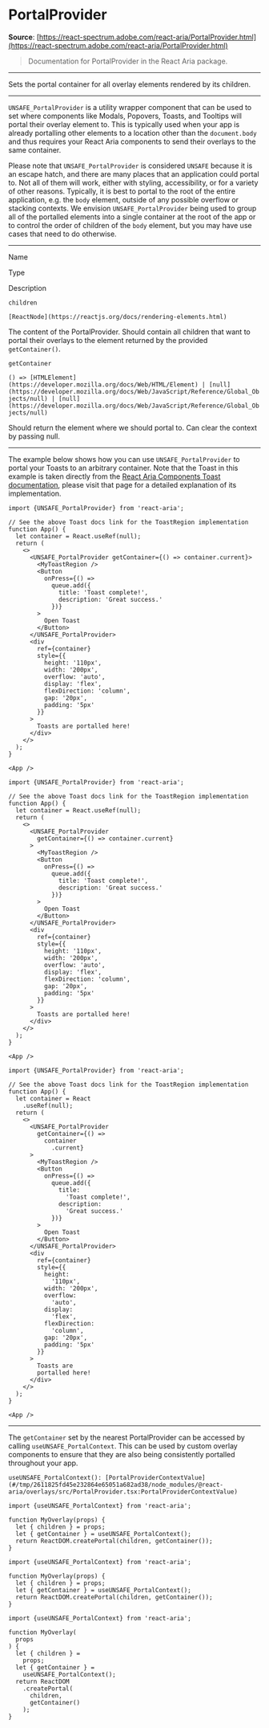 # PortalProvider

**Source**: [https://react-spectrum.adobe.com/react-aria/PortalProvider.html](https://react-spectrum.adobe.com/react-aria/PortalProvider.html)

> Documentation for PortalProvider in the React Aria package.

---

Sets the portal container for all overlay elements rendered by its children.

* * *

`UNSAFE_PortalProvider` is a utility wrapper component that can be used to set where components like Modals, Popovers, Toasts, and Tooltips will portal their overlay element to. This is typically used when your app is already portalling other elements to a location other than the `document.body` and thus requires your React Aria components to send their overlays to the same container.

Please note that `UNSAFE_PortalProvider` is considered `UNSAFE` because it is an escape hatch, and there are many places that an application could portal to. Not all of them will work, either with styling, accessibility, or for a variety of other reasons. Typically, it is best to portal to the root of the entire application, e.g. the `body` element, outside of any possible overflow or stacking contexts. We envision `UNSAFE_PortalProvider` being used to group all of the portalled elements into a single container at the root of the app or to control the order of children of the `body` element, but you may have use cases that need to do otherwise.

* * *

Name

Type

Description

`children`

`[ReactNode](https://reactjs.org/docs/rendering-elements.html)`

The content of the PortalProvider. Should contain all children that want to portal their overlays to the element returned by the provided `getContainer()`.

`getContainer`

`() => [HTMLElement](https://developer.mozilla.org/docs/Web/HTML/Element) | [null](https://developer.mozilla.org/docs/Web/JavaScript/Reference/Global_Objects/null) | [null](https://developer.mozilla.org/docs/Web/JavaScript/Reference/Global_Objects/null)`

Should return the element where we should portal to. Can clear the context by passing null.

* * *

The example below shows how you can use `UNSAFE_PortalProvider` to portal your Toasts to an arbitrary container. Note that the Toast in this example is taken directly from the [React Aria Components Toast documentation](https://react-spectrum.adobe.com/react-aria/Toast.html#example), please visit that page for a detailed explanation of its implementation.

```
import {UNSAFE_PortalProvider} from 'react-aria';

// See the above Toast docs link for the ToastRegion implementation
function App() {
  let container = React.useRef(null);
  return (
    <>
      <UNSAFE_PortalProvider getContainer={() => container.current}>
        <MyToastRegion />
        <Button
          onPress={() =>
            queue.add({
              title: 'Toast complete!',
              description: 'Great success.'
            })}
        >
          Open Toast
        </Button>
      </UNSAFE_PortalProvider>
      <div
        ref={container}
        style={{
          height: '110px',
          width: '200px',
          overflow: 'auto',
          display: 'flex',
          flexDirection: 'column',
          gap: '20px',
          padding: '5px'
        }}
      >
        Toasts are portalled here!
      </div>
    </>
  );
}

<App />
```

```
import {UNSAFE_PortalProvider} from 'react-aria';

// See the above Toast docs link for the ToastRegion implementation
function App() {
  let container = React.useRef(null);
  return (
    <>
      <UNSAFE_PortalProvider
        getContainer={() => container.current}
      >
        <MyToastRegion />
        <Button
          onPress={() =>
            queue.add({
              title: 'Toast complete!',
              description: 'Great success.'
            })}
        >
          Open Toast
        </Button>
      </UNSAFE_PortalProvider>
      <div
        ref={container}
        style={{
          height: '110px',
          width: '200px',
          overflow: 'auto',
          display: 'flex',
          flexDirection: 'column',
          gap: '20px',
          padding: '5px'
        }}
      >
        Toasts are portalled here!
      </div>
    </>
  );
}

<App />
```

```
import {UNSAFE_PortalProvider} from 'react-aria';

// See the above Toast docs link for the ToastRegion implementation
function App() {
  let container = React
    .useRef(null);
  return (
    <>
      <UNSAFE_PortalProvider
        getContainer={() =>
          container
            .current}
      >
        <MyToastRegion />
        <Button
          onPress={() =>
            queue.add({
              title:
                'Toast complete!',
              description:
                'Great success.'
            })}
        >
          Open Toast
        </Button>
      </UNSAFE_PortalProvider>
      <div
        ref={container}
        style={{
          height:
            '110px',
          width: '200px',
          overflow:
            'auto',
          display:
            'flex',
          flexDirection:
            'column',
          gap: '20px',
          padding: '5px'
        }}
      >
        Toasts are
        portalled here!
      </div>
    </>
  );
}

<App />
```

* * *

The `getContainer` set by the nearest PortalProvider can be accessed by calling `useUNSAFE_PortalContext`. This can be used by custom overlay components to ensure that they are also being consistently portalled throughout your app.

`useUNSAFE_PortalContext(): [PortalProviderContextValue](#/tmp/2611825fd45e232864e65051a682ad38/node_modules/@react-aria/overlays/src/PortalProvider.tsx:PortalProviderContextValue)`

```
import {useUNSAFE_PortalContext} from 'react-aria';

function MyOverlay(props) {
  let { children } = props;
  let { getContainer } = useUNSAFE_PortalContext();
  return ReactDOM.createPortal(children, getContainer());
}
```

```
import {useUNSAFE_PortalContext} from 'react-aria';

function MyOverlay(props) {
  let { children } = props;
  let { getContainer } = useUNSAFE_PortalContext();
  return ReactDOM.createPortal(children, getContainer());
}
```

```
import {useUNSAFE_PortalContext} from 'react-aria';

function MyOverlay(
  props
) {
  let { children } =
    props;
  let { getContainer } =
    useUNSAFE_PortalContext();
  return ReactDOM
    .createPortal(
      children,
      getContainer()
    );
}
```